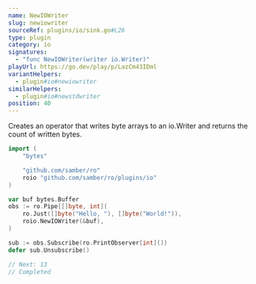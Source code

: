```yaml
---
name: NewIOWriter
slug: newiowriter
sourceRef: plugins/io/sink.go#L26
type: plugin
category: io
signatures:
  - "func NewIOWriter(writer io.Writer)"
playUrl: https://go.dev/play/p/LazCm43IDml
variantHelpers:
  - plugin#io#newiowriter
similarHelpers:
  - plugin#io#newstdwriter
position: 40
---
```


Creates an operator that writes byte arrays to an io.Writer and returns the count of written bytes.

```go
import (
    "bytes"

    "github.com/samber/ro"
    roio "github.com/samber/ro/plugins/io"
)

var buf bytes.Buffer
obs := ro.Pipe[[]byte, int](
    ro.Just([]byte("Hello, "), []byte("World!")),
    roio.NewIOWriter(&buf),
)

sub := obs.Subscribe(ro.PrintObserver[int]())
defer sub.Unsubscribe()

// Next: 13
// Completed
```